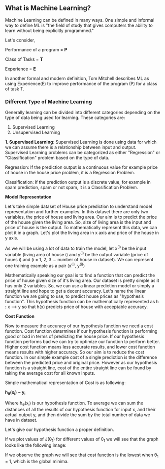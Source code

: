 
## What is Machine Learning?

Machine Learning can be defined in many ways. One simple and informal way to define ML is "the field of study that gives computers the ability to learn without being explicitly programmed."

Let's consider, 

Performance of a program = **P** 

Class of Tasks = **T** 

Experience = **E**

In another formal and modern definition, Tom Mitchell describes ML as using Experience(E) to improve performance of the program (P) for a class of task T.


### Different Type of Machine Learning

Generally learning can be divided into different categories depending on the type of data being used for learning. These categories are:
1. Supervised Learning
2. Unsupervised Learning


**1. Supervised Learning:**
Supervised Learning is done using data for which we can assume there is a relationship between input and output. Supervised Learning problems can be categorized as either "Regression" or "Classification" problem based on the type of data.  


Regression: If the prediction output is a continuous value for example price of house in the house price problem, it is a Regression Problem.

Classification: If the prediction output is a discrete value, for example in spam prediction, spam or not spam, it is a Classification Problem.


**Model Representation**


Let's take simple dataset of House price prediction to understand model representation and further examples. In this dataset there are only two variables, the price of house and living area. Our aim is to predict the price of the house given the living area. So, size of living area is the input and price of house is the output. To mathematically represent this data, we can plot it in a graph. Let's plot the living area in x axis and price of the house in y axis.

As we will be using a lot of data to train the model, let x<sup>(i)</sup> be the input variable (living area of house i) and y<sup>(i)</sup> be the output variable (price of houes i) and (i = 1, 2, 3 ... number of house in dataset). We can represent one training example as a pair (x<sup>(i)</sup>, y<sup>(i)</sup>)

Mathematically speaking our goal is to find a function that can predict the price of house given size of it's living area. Our dataset is pretty simple as it has only 2 variables. So, we can use a linear prediction model or simply a straight line and hope to get a decent accuracy. Let's name the linear function we are going to use, to predict house prices as "hypothesis function". This hypothesis function can be mathematically represented as h : x --> y so that h(x) predicts price of house with acceptable accuracy. 


**Cost Function**

Now to measure the accuracy of our hypothesis function we need a cost function. Cost function determines if our hypothesis function is performing good or bad in terms of predicting the house price. If our hypothesis function performs bad we can try to optimize our function to perform better. Higher cost function means less accurate results, and lower cost function means results with higher accuracy. So our aim is to reduce the cost function. In our simple example cost of a single prediction is the difference between the predicted price and original price. However as our hypothesis function is a straight line, cost of the entire straight line can be found by taking the average cost for all known inputs.  ​


Simple mathematical representation of Cost is as following:

**h<sub>θ</sub>​(x<sub>i​</sub>) − y<sub>i</sub>**


Where h<sub>θ</sub>​(x<sub>i​</sub>) is our hypothesis function. To average we can sum the distances of all the results of our hypothesis function for input x, and their actual output y, and then divide the sum by the total number of data we have in dataset.

Let's give our hypothesis function a proper definition. 


If we plot values of J(θ<sub>1</sub>) for different values of θ<sub>1</sub> we will see that the graph looks like the following image:



If we observe the graph we will see that cost function is the lowest when θ<sub>1</sub> = 1, which is the global minima. 